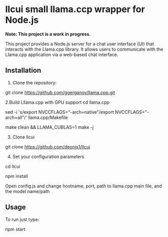 # llcui small llama.ccp wrapper for Node.js

**Note: This project is a work in progress.**

This project provides a Node.js server for a chat user interface (UI) that interacts with the Llama.cpp library. It allows users to communicate with the Llama.cpp application via a web-based chat interface.

## Installation

1. Clone the repository:
   
git clone https://github.com/ggerganov/llama.cpp.git
  
2.Build Lllama.cpp with GPU support
cd llama.cpp

sed -i 's/export NVCCFLAGS="-arch=native"/export NVCCFLAGS="-arch=all"/' llama.cpp/Makefile

make clean && LLAMA_CUBLAS=1 make -j
 
3. Clone llcui
     
git clone https://github.com/deonis1/llcui

4. Set your configuration parameters
     
cd llcui

npm install

Open config.js and change hostname, port, path to llama.cpp main file, and the model name/path

## Usage
To run just type:

npm start

